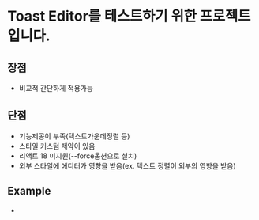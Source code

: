 # Toast Editor를 테스트하기 위한 프로젝트 입니다.

## 장점
- 비교적 간단하게 적용가능


## 단점
- 기능제공이 부족(텍스트가운데정렬 등)
- 스타일 커스텀 제약이 있음
- 리액트 18 미지원(--force옵션으로 설치)
- 외부 스타일에 에디터가 영향을 받음(ex. 텍스트 정렬이 외부의 영향을 받음)


## Example
- 
